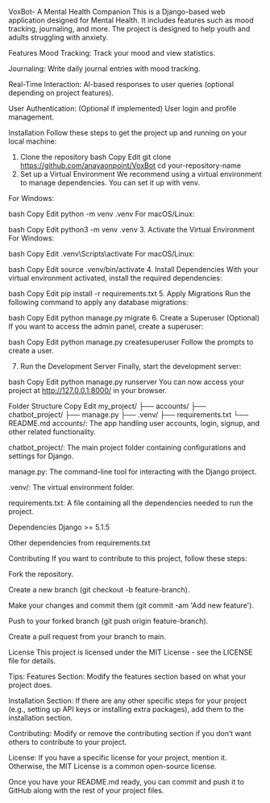 VoxBot- A Mental Health Companion
This is a Django-based web application designed for Mental Health. It includes features such as mood tracking, journaling, and more. The project is designed to help youth and adults struggling with anxiety.

Features
Mood Tracking: Track your mood and view statistics.

Journaling: Write daily journal entries with mood tracking.

Real-Time Interaction: AI-based responses to user queries (optional depending on project features).

User Authentication: (Optional if implemented) User login and profile management.

Installation
Follow these steps to get the project up and running on your local machine:

1. Clone the repository
bash
Copy
Edit
git clone https://github.com/anayaonpoint/VoxBot
cd your-repository-name
2. Set up a Virtual Environment
We recommend using a virtual environment to manage dependencies. You can set it up with venv.

For Windows:

bash
Copy
Edit
python -m venv .venv
For macOS/Linux:

bash
Copy
Edit
python3 -m venv .venv
3. Activate the Virtual Environment
For Windows:

bash
Copy
Edit
.venv\Scripts\activate
For macOS/Linux:

bash
Copy
Edit
source .venv/bin/activate
4. Install Dependencies
With your virtual environment activated, install the required dependencies:

bash
Copy
Edit
pip install -r requirements.txt
5. Apply Migrations
Run the following command to apply any database migrations:

bash
Copy
Edit
python manage.py migrate
6. Create a Superuser (Optional)
If you want to access the admin panel, create a superuser:

bash
Copy
Edit
python manage.py createsuperuser
Follow the prompts to create a user.

7. Run the Development Server
Finally, start the development server:

bash
Copy
Edit
python manage.py runserver
You can now access your project at http://127.0.0.1:8000/ in your browser.

Folder Structure
Copy
Edit
my_project/
├── accounts/
├── chatbot_project/
├── manage.py
├── .venv/
├── requirements.txt
└── README.md
accounts/: The app handling user accounts, login, signup, and other related functionality.

chatbot_project/: The main project folder containing configurations and settings for Django.

manage.py: The command-line tool for interacting with the Django project.

.venv/: The virtual environment folder.

requirements.txt: A file containing all the dependencies needed to run the project.

Dependencies
Django >= 5.1.5

Other dependencies from requirements.txt

Contributing
If you want to contribute to this project, follow these steps:

Fork the repository.

Create a new branch (git checkout -b feature-branch).

Make your changes and commit them (git commit -am 'Add new feature').

Push to your forked branch (git push origin feature-branch).

Create a pull request from your branch to main.

License
This project is licensed under the MIT License - see the LICENSE file for details.

Tips:
Features Section: Modify the features section based on what your project does.

Installation Section: If there are any other specific steps for your project (e.g., setting up API keys or installing extra packages), add them to the installation section.

Contributing: Modify or remove the contributing section if you don’t want others to contribute to your project.

License: If you have a specific license for your project, mention it. Otherwise, the MIT License is a common open-source license.

Once you have your README.md ready, you can commit and push it to GitHub along with the rest of your project files.








